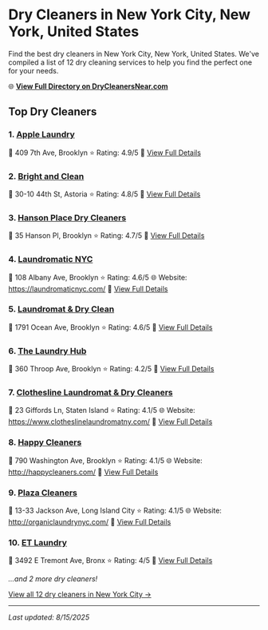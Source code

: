 # Dry Cleaners in New York City, New York, United States

Find the best dry cleaners in New York City, New York, United States. We've compiled a list of 12 dry cleaning services to help you find the perfect one for your needs.

🌐 **[View Full Directory on DryCleanersNear.com](https://drycleanersnear.com/city/US/New%20York/New%20York%20City)**

## Top Dry Cleaners

### 1. [Apple Laundry](https://drycleanersnear.com/dryCleaner/6897fd35f0fbf4db3ddec30b/apple-laundry)
📍 409 7th Ave, Brooklyn
⭐ Rating: 4.9/5
🔗 [View Full Details](https://drycleanersnear.com/dryCleaner/6897fd35f0fbf4db3ddec30b/apple-laundry)

### 2. [Bright and Clean](https://drycleanersnear.com/dryCleaner/6897fd31f0fbf4db3ddec213/bright-and-clean)
📍 30-10 44th St, Astoria
⭐ Rating: 4.8/5
🔗 [View Full Details](https://drycleanersnear.com/dryCleaner/6897fd31f0fbf4db3ddec213/bright-and-clean)

### 3. [Hanson Place Dry Cleaners](https://drycleanersnear.com/dryCleaner/6897fd4ff0fbf4db3ddec69d/hanson-place-dry-cleaners)
📍 35 Hanson Pl, Brooklyn
⭐ Rating: 4.7/5
🔗 [View Full Details](https://drycleanersnear.com/dryCleaner/6897fd4ff0fbf4db3ddec69d/hanson-place-dry-cleaners)

### 4. [Laundromatic NYC](https://drycleanersnear.com/dryCleaner/6897fd37f0fbf4db3ddec34d/laundromatic-nyc)
📍 108 Albany Ave, Brooklyn
⭐ Rating: 4.6/5
🌐 Website: https://laundromaticnyc.com/
🔗 [View Full Details](https://drycleanersnear.com/dryCleaner/6897fd37f0fbf4db3ddec34d/laundromatic-nyc)

### 5. [Laundromat & Dry Clean](https://drycleanersnear.com/dryCleaner/6897fd5ff0fbf4db3ddec73a/laundromat-dry-clean)
📍 1791 Ocean Ave, Brooklyn
⭐ Rating: 4.6/5
🔗 [View Full Details](https://drycleanersnear.com/dryCleaner/6897fd5ff0fbf4db3ddec73a/laundromat-dry-clean)

### 6. [The Laundry Hub](https://drycleanersnear.com/dryCleaner/6897fd36f0fbf4db3ddec32c/the-laundry-hub)
📍 360 Throop Ave, Brooklyn
⭐ Rating: 4.2/5
🔗 [View Full Details](https://drycleanersnear.com/dryCleaner/6897fd36f0fbf4db3ddec32c/the-laundry-hub)

### 7. [Clothesline Laundromat & Dry Cleaners](https://drycleanersnear.com/dryCleaner/6897fd30f0fbf4db3ddec1f2/clothesline-laundromat-dry-cleaners)
📍 23 Giffords Ln, Staten Island
⭐ Rating: 4.1/5
🌐 Website: https://www.clotheslinelaundromatny.com/
🔗 [View Full Details](https://drycleanersnear.com/dryCleaner/6897fd30f0fbf4db3ddec1f2/clothesline-laundromat-dry-cleaners)

### 8. [Happy Cleaners](https://drycleanersnear.com/dryCleaner/6897fd3af0fbf4db3ddec444/happy-cleaners)
📍 790 Washington Ave, Brooklyn
⭐ Rating: 4.1/5
🌐 Website: http://happycleaners.com/
🔗 [View Full Details](https://drycleanersnear.com/dryCleaner/6897fd3af0fbf4db3ddec444/happy-cleaners)

### 9. [Plaza Cleaners](https://drycleanersnear.com/dryCleaner/6897fd5bf0fbf4db3ddec6f9/plaza-cleaners)
📍 13-33 Jackson Ave, Long Island City
⭐ Rating: 4.1/5
🌐 Website: http://organiclaundrynyc.com/
🔗 [View Full Details](https://drycleanersnear.com/dryCleaner/6897fd5bf0fbf4db3ddec6f9/plaza-cleaners)

### 10. [ET Laundry](https://drycleanersnear.com/dryCleaner/6897fd3ff0fbf4db3ddec4ff/et-laundry)
📍 3492 E Tremont Ave, Bronx
⭐ Rating: 4/5
🔗 [View Full Details](https://drycleanersnear.com/dryCleaner/6897fd3ff0fbf4db3ddec4ff/et-laundry)


*...and 2 more dry cleaners!*

[View all 12 dry cleaners in New York City →](https://drycleanersnear.com/city/US/New%20York/New%20York%20City)

---

*Last updated: 8/15/2025*
